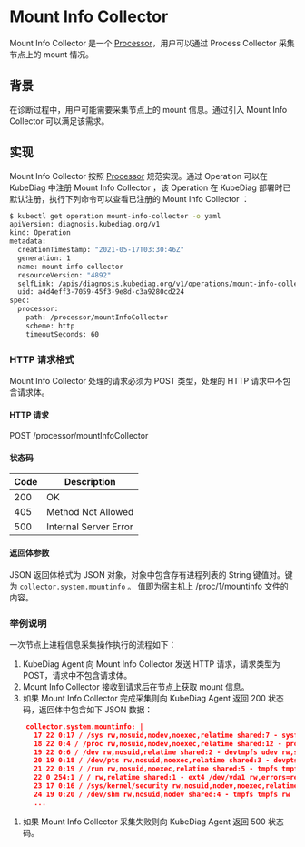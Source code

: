# Mount Info Collector

Mount Info Collector 是一个 [Processor](../design/processor.md)，用户可以通过 Process Collector 采集节点上的 mount 情况。

## 背景

在诊断过程中，用户可能需要采集节点上的 mount 信息。通过引入 Mount Info Collector 可以满足该需求。

## 实现

Mount Info Collector 按照 [Processor](../design/processor.md) 规范实现。通过 Operation 可以在 KubeDiag 中注册 Mount Info Collector ，该 Operation 在 KubeDiag 部署时已默认注册，执行下列命令可以查看已注册的 Mount Info Collector ：

```bash
$ kubectl get operation mount-info-collector -o yaml
apiVersion: diagnosis.kubediag.org/v1
kind: Operation
metadata:
  creationTimestamp: "2021-05-17T03:30:46Z"
  generation: 1
  name: mount-info-collector
  resourceVersion: "4892"
  selfLink: /apis/diagnosis.kubediag.org/v1/operations/mount-info-collector
  uid: a4d4eff3-7059-45f3-9e8d-c3a9280cd224
spec:
  processor:
    path: /processor/mountInfoCollector
    scheme: http
    timeoutSeconds: 60
```

### HTTP 请求格式

Mount Info Collector 处理的请求必须为 POST 类型，处理的 HTTP 请求中不包含请求体。

#### HTTP 请求

POST /processor/mountInfoCollector

#### 状态码

| Code | Description |
|-|-|
| 200 | OK |
| 405 | Method Not Allowed |
| 500 | Internal Server Error |

#### 返回体参数

JSON 返回体格式为 JSON 对象，对象中包含存有进程列表的 String 键值对。键为 `collector.system.mountinfo` 。 值即为宿主机上 /proc/1/mountinfo 文件的内容。

### 举例说明

一次节点上进程信息采集操作执行的流程如下：

1. KubeDiag Agent 向 Mount Info Collector 发送 HTTP 请求，请求类型为 POST，请求中不包含请求体。
1. Mount Info Collector 接收到请求后在节点上获取 mount 信息。
1. 如果 Mount Info Collector 完成采集则向 KubeDiag Agent 返回 200 状态码，返回体中包含如下 JSON 数据：

```json
    collector.system.mountinfo: |
      17 22 0:17 / /sys rw,nosuid,nodev,noexec,relatime shared:7 - sysfs sysfs rw
      18 22 0:4 / /proc rw,nosuid,nodev,noexec,relatime shared:12 - proc proc rw
      19 22 0:6 / /dev rw,nosuid,relatime shared:2 - devtmpfs udev rw,size=8202632k,nr_inodes=2050658,mode=755
      20 19 0:18 / /dev/pts rw,nosuid,noexec,relatime shared:3 - devpts devpts rw,gid=5,mode=620,ptmxmode=000
      21 22 0:19 / /run rw,nosuid,noexec,relatime shared:5 - tmpfs tmpfs rw,size=1642800k,mode=755
      22 0 254:1 / / rw,relatime shared:1 - ext4 /dev/vda1 rw,errors=remount-ro,data=ordered
      23 17 0:16 / /sys/kernel/security rw,nosuid,nodev,noexec,relatime shared:8 - securityfs securityfs rw
      24 19 0:20 / /dev/shm rw,nosuid,nodev shared:4 - tmpfs tmpfs rw
      ...
```

1. 如果 Mount Info Collector 采集失败则向 KubeDiag Agent 返回 500 状态码。
